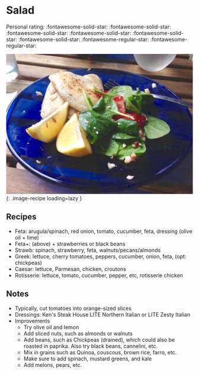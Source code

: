 # Salad

<!-- {cts} rating=3; (User can specify rating on scale of 1-5) -->
Personal rating: :fontawesome-solid-star: :fontawesome-solid-star: :fontawesome-solid-star: :fontawesome-solid-star: :fontawesome-solid-star: :fontawesome-solid-star: :fontawesome-regular-star: :fontawesome-regular-star:
<!-- {cte} -->

<!-- {cts} name_image=salad.jpg; (User can specify image name) -->
![salad.jpg](./salad.jpg){: .image-recipe loading=lazy }
<!-- {cte} -->

## Recipes

* Feta: arugula/spinach, red onion, tomato, cucumber, feta, dressing (olive oil + lime)
* Feta+: (above) + strawberries or black beans
* Strawb: spinach, strawberry, feta, walnuts/pecans/almonds
* Greek: lettuce, cherry tomatoes, peppers, cucumber, onion, feta, (opt: chickpeas)
* Caesar: lettuce, Parmesan, chicken, croutons
* Rotisserie: lettuce, tomato, cucumber, pepper, etc, rotisserie chicken

## Notes

* Typically, cut tomatoes into orange-sized slices
* Dressings: Ken's Steak House LITE Northern Italian or LITE Zesty Italian
* Improvements
    * Try olive oil and lemon
    * Add sliced nuts, such as almonds or walnuts
    * Add beans, such as Chickpeas (drained), which could also be roasted in paprika. Also try black beans, cannelini, etc.
    * Mix in grains such as Quinoa, couscous, brown rice, farro, etc.
    * Make sure to add spinach, mustard greens, and kale
    * Add melons, pears, etc.
